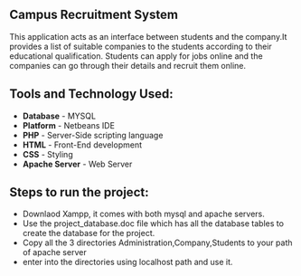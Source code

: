 ## Campus Recruitment System
This application acts as an interface between students and the company.It provides a list of suitable companies to the students according to their educational qualification. Students can apply for jobs online and the companies can go through their details and recruit them online.

## Tools and Technology Used:
* **Database** - MYSQL
* **Platform** - Netbeans IDE
* **PHP** - Server-Side scripting language
* **HTML** - Front-End development
* **CSS** - Styling
* **Apache Server** - Web Server

## Steps to run the project:
* Downlaod Xampp, it comes with both mysql and apache servers.
* Use the project_database.doc file which has all the database tables to create the database for the project.
* Copy all the 3 directories Administration,Company,Students to your path of apache server
* enter into the directories using localhost path and use it.
